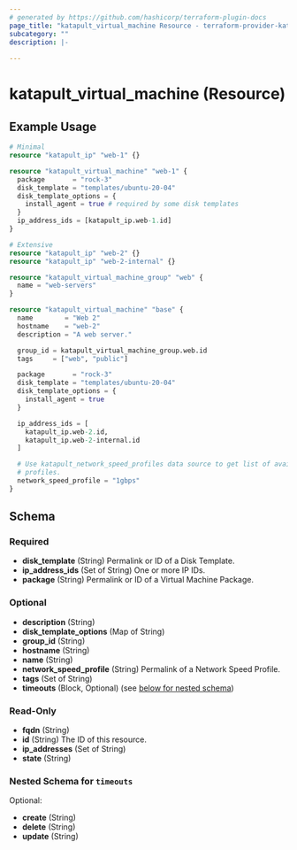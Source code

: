 ```yaml
---
# generated by https://github.com/hashicorp/terraform-plugin-docs
page_title: "katapult_virtual_machine Resource - terraform-provider-katapult"
subcategory: ""
description: |-
  
---
```


# katapult_virtual_machine (Resource)



## Example Usage

```terraform
# Minimal
resource "katapult_ip" "web-1" {}

resource "katapult_virtual_machine" "web-1" {
  package       = "rock-3"
  disk_template = "templates/ubuntu-20-04"
  disk_template_options = {
    install_agent = true # required by some disk templates
  }
  ip_address_ids = [katapult_ip.web-1.id]
}

# Extensive
resource "katapult_ip" "web-2" {}
resource "katapult_ip" "web-2-internal" {}

resource "katapult_virtual_machine_group" "web" {
  name = "web-servers"
}

resource "katapult_virtual_machine" "base" {
  name        = "Web 2"
  hostname    = "web-2"
  description = "A web server."

  group_id = katapult_virtual_machine_group.web.id
  tags     = ["web", "public"]

  package       = "rock-3"
  disk_template = "templates/ubuntu-20-04"
  disk_template_options = {
    install_agent = true
  }

  ip_address_ids = [
    katapult_ip.web-2.id,
    katapult_ip.web-2-internal.id
  ]

  # Use katapult_network_speed_profiles data source to get list of available
  # profiles.
  network_speed_profile = "1gbps"
}
```

<!-- schema generated by tfplugindocs -->
## Schema

### Required

- **disk_template** (String) Permalink or ID of a Disk Template.
- **ip_address_ids** (Set of String) One or more IP IDs.
- **package** (String) Permalink or ID of a Virtual Machine Package.

### Optional

- **description** (String)
- **disk_template_options** (Map of String)
- **group_id** (String)
- **hostname** (String)
- **name** (String)
- **network_speed_profile** (String) Permalink of a Network Speed Profile.
- **tags** (Set of String)
- **timeouts** (Block, Optional) (see [below for nested schema](#nestedblock--timeouts))

### Read-Only

- **fqdn** (String)
- **id** (String) The ID of this resource.
- **ip_addresses** (Set of String)
- **state** (String)

<a id="nestedblock--timeouts"></a>
### Nested Schema for `timeouts`

Optional:

- **create** (String)
- **delete** (String)
- **update** (String)


